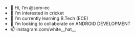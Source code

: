 - 👋 Hi, I’m @som-ec
- 👀 I’m interested in cricket
- 🌱 I’m currently learning B.Tech (ECE)
- 💞️ I’m looking to collaborate on ANDROID DEVELOPMENT
- 📫 instagram.com/white__hat__

<!---
som-ec/som-ec is a ✨ special ✨ repository because its `README.md` (this file) appears on your GitHub profile.
You can click the Preview link to take a look at your changes.
--->
